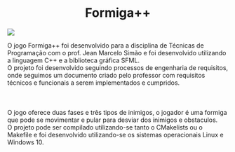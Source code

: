 <h1 align="center">Formiga++</h1>

<img src="{https://img.shields.io/badge/C%2B%2B-00599C?style=for-the-badge&logo=c%2B%2B&logoColor=white}" />


O jogo Formiga++ foi desenvolvido para a disciplina de Técnicas de Programação com o prof. Jean Marcelo Simão e foi desenvolvido utilizando a linguagem C++ e a biblioteca gráfica SFML. <br>
O projeto foi desenvolvido seguindo processos de engenharia de requisitos, onde seguimos um documento criado pelo professor com requisitos técnicos e funcionais a serem implementados e cumpridos.<br>
<br>
<br>
<br>
O jogo oferece duas fases e três tipos de inimigos, o jogador é uma formiga que pode se movimentar e pular para desviar dos inimigos e obstaculos. <br>
O projeto pode ser compilado utilizando-se tanto o CMakelists ou o Makefile e foi desenvolvido utilizando-se os sistemas operacionais Linux e Windows 10. <br>
